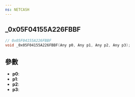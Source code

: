 ```yaml
---
ns: NETCASH
---
```

## _0x05F04155A226FBBF

```c
// 0x05F04155A226FBBF
void _0x05F04155A226FBBF(Any p0, Any p1, Any p2, Any p3);
```


## 參數
* **p0**: 
* **p1**: 
* **p2**: 
* **p3**: 

